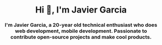 <h1 align="center">Hi 👋, I'm Javier Garcia</h1>
<h3 align="center">I'm Javier Garcia, a 20-year old technical enthusiast who does web development, mobile development. Passionate to contribute open-source projects and make cool products.</h3>
<!--
**ZambranoTech/ZambranoTech** is a ✨ _special_ ✨ repository because its `README.md` (this file) appears on your GitHub profile.

Here are some ideas to get you started:

- 🔭 I’m currently working on ...
- 🌱 I’m currently learning ...
- 👯 I’m looking to collaborate on ...
- 🤔 I’m looking for help with ...
- 💬 Ask me about ...
- 📫 How to reach me: ...
- 😄 Pronouns: ...
- ⚡ Fun fact: ...
-->
